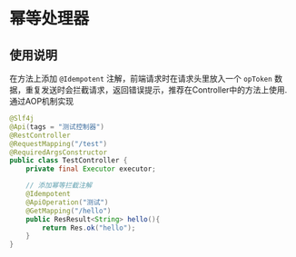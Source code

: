 # 幂等处理器

## 使用说明
在方法上添加 `@Idempotent` 注解，前端请求时在请求头里放入一个 `opToken` 数据，重复发送时会拦截请求，返回错误提示，推荐在Controller中的方法上使用.
通过AOP机制实现
```java
@Slf4j
@Api(tags = "测试控制器")
@RestController
@RequestMapping("/test")
@RequiredArgsConstructor
public class TestController {
    private final Executor executor;

    // 添加幂等拦截注解
    @Idempotent
    @ApiOperation("测试")
    @GetMapping("/hello")
    public ResResult<String> hello(){
        return Res.ok("hello");
    }
}
```
